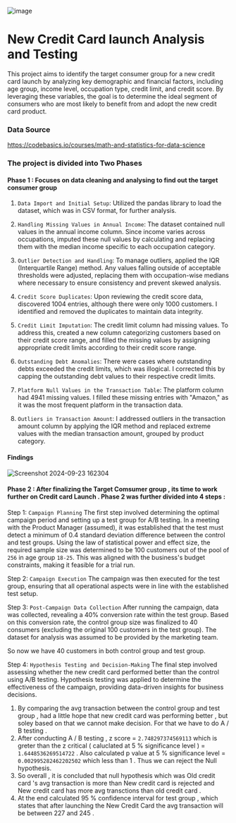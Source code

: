 ![image](https://github.com/user-attachments/assets/08769a72-12d9-435b-b5f2-f6d03d66d164)

# New Credit Card launch Analysis and Testing
This project aims to identify the target consumer group for a new credit card launch by analyzing key demographic and financial factors, including age group, income level, occupation type, credit limit, and credit score. By leveraging these variables, the goal is to determine the ideal segment of consumers who are most likely to benefit from and adopt the new credit card product.

### Data Source 
https://codebasics.io/courses/math-and-statistics-for-data-science

### The project is divided into Two Phases 

#### Phase 1 : Focuses on data cleaning and analysing to find out the target consumer group 

1. ```Data Import and Initial Setup```:  Utilized the pandas library to load the dataset, which was in CSV format, for further analysis.

2. ```Handling Missing Values in Annual Income```: The dataset contained null values in the annual income column. Since income varies across occupations,  imputed these null values by calculating and replacing them with the median income specific to each occupation category.

3. ```Outlier Detection and Handling```: To manage outliers,  applied the IQR (Interquartile Range) method. Any values falling outside of acceptable thresholds were adjusted, replacing them with occupation-wise medians where necessary to ensure consistency and prevent skewed analysis.

4. ```Credit Score Duplicates```: Upon reviewing the credit score data,  discovered 1004 entries, although there were only 1000 customers. I identified and removed the duplicates to maintain data integrity.

5. ```Credit Limit Imputation```: The credit limit column had missing values. To address this,  created a new column categorizing customers based on their credit score range, and  filled the missing values by assigning appropriate credit limits according to their credit score range.

6. ```Outstanding Debt Anomalies```: There were cases where outstanding debts exceeded the credit limits, which was illogical. I corrected this by capping the outstanding debt values to their respective credit limits.

7. ```Platform Null Values in the Transaction Table```: The platform column had 4941 missing values. I filled these missing entries with "Amazon," as it was the most frequent platform in the transaction data.

8. ```Outliers in Transaction Amount```: I addressed outliers in the transaction amount column by applying the IQR method and replaced extreme values with the median transaction amount, grouped by product category.

#### Findings 
 ![Screenshot 2024-09-23 162304](https://github.com/user-attachments/assets/774f1a70-78b5-4e9d-a56d-f03a98ea2bc5)
#### Phase 2 : After finalizing the Target Comsumer group , its time to work further on Credit card Launch . Phase 2 was further divided into 4 steps : 

Step 1: ```Campaign Planning```
The first step involved determining the optimal campaign period and setting up a test group for A/B testing. In a meeting with the Product Manager (assumed), it was established that the test must detect a minimum of 0.4 standard deviation difference between the control and test groups. Using the law of statistical power and effect size, the required sample size was determined to be 100 customers out of the pool of ```256``` in age group ```18-25```. This was aligned with the business's budget constraints, making it feasible for a trial run.

Step 2: ```Campaign Execution```
The campaign was then executed for the test group, ensuring that all operational aspects were in line with the established test setup.

Step 3: ```Post-Campaign Data Collection```
After running the campaign, data was collected, revealing a 40% conversion rate within the test group. Based on this conversion rate, the control group size was finalized to 40 consumers (excluding the original 100 customers in the test group). The dataset for analysis was assumed to be provided by the marketing team. 

So now we have 40 customers in both control group and test group.

Step 4: ```Hypothesis Testing and Decision-Making```
The final step involved assessing whether the new credit card performed better than the control using A/B testing. Hypothesis testing was applied to determine the effectiveness of the campaign, providing data-driven insights for business decisions.

1. By comparing the avg transaction between the control group and test group , had a little hope that new credit card was performing better , but soley based on that we cannot make decision. For that we have to do A / B testing .
2. After conducting A / B testing , z score = ```2.748297374569113``` which is greter than the z critical ( caluclated at 5 % significance level )  = ```1.6448536269514722``` . Also calculated p value at 5 % significance level  = ```0.002995282462202502``` which less than 1 . Thus we can reject the Null hypothesis. 
3. So overall , it is concluded that  null hypothesis which  was Old credit card 's avg transaction is more than New credit card is rejected and New credit card has more avg transctions than old credit card .
4. At the end calculated 95 % confidence interval for test group , which states that after launching the New Credit Card the avg transaction will be between 227 and 245 . 
